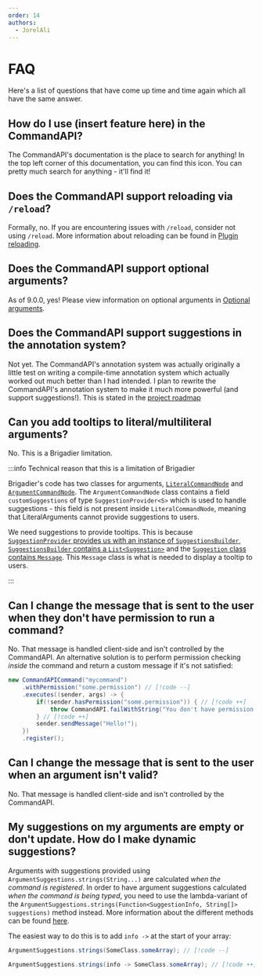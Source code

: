 ```yaml
---
order: 14
authors:
  - JorelAli
---
```


# FAQ

Here's a list of questions that have come up time and time again which all have the same answer.

## How do I use (insert feature here) in the CommandAPI?

The CommandAPI's documentation is the place to search for anything! In the top left corner of this documentation, you can find this <i class="fas fa-search"></i> icon. You can pretty much search for anything - it'll find it!

## Does the CommandAPI support reloading via `/reload`?

Formally, no. If you are encountering issues with `/reload`, consider not using `/reload`. More information about reloading can be found in [Plugin reloading](./utils/reload).

## Does the CommandAPI support optional arguments?

As of 9.0.0, yes! Please view information on optional arguments in [Optional arguments](./create-commands/arguments/optional-arguments).

## Does the CommandAPI support suggestions in the annotation system?

Not yet. The CommandAPI's annotation system was actually originally a little test on writing a compile-time annotation system which actually worked out much better than I had intended. I plan to rewrite the CommandAPI's annotation system to make it much more powerful (and support suggestions!). This is stated in the [project roadmap](https://github.com/CommandAPI/CommandAPI#future-project-plans--timeline)

## Can you add tooltips to literal/multiliteral arguments?

No. This is a Brigadier limitation.

:::info Technical reason that this is a limitation of Brigadier

Brigadier's code has two classes for arguments, [`LiteralCommandNode`](https://github.com/Mojang/brigadier/blob/master/src/main/java/com/mojang/brigadier/tree/LiteralCommandNode.java) and [`ArgumentCommandNode`](https://github.com/Mojang/brigadier/blob/master/src/main/java/com/mojang/brigadier/tree/ArgumentCommandNode.java). The `ArgumentCommandNode` class contains a field `customSuggestions` of type `SuggestionProvider<S>` which is used to handle suggestions - this field is not present inside `LiteralCommandNode`, meaning that LiteralArguments cannot provide suggestions to users.

We need suggestions to provide tooltips. This is because [`SuggestionProvider` provides us with an instance of `SuggestionsBuilder`](https://github.com/Mojang/brigadier/blob/master/src/main/java/com/mojang/brigadier/suggestion/SuggestionProvider.java#L13), [`SuggestionsBuilder` contains a `List<Suggestion>`](https://github.com/Mojang/brigadier/blob/cf754c4ef654160dca946889c11941634c5db3d5/src/main/java/com/mojang/brigadier/suggestion/SuggestionsBuilder.java#L20) and the [`Suggestion` class contains `Message`](https://github.com/Mojang/brigadier/blob/cf754c4ef654160dca946889c11941634c5db3d5/src/main/java/com/mojang/brigadier/suggestion/Suggestion.java#L14). This `Message` class is what is needed to display a tooltip to users.

:::

## Can I change the message that is sent to the user when they don't have permission to run a command?

No. That message is handled client-side and isn't controlled by the CommandAPI. An alternative solution is to perform permission checking _inside_ the command and return a custom message if it's not satisfied:

```java
new CommandAPICommand("mycommand")
    .withPermission("some.permission") // [!code --]
    .executes((sender, args) -> {
        if(!sender.hasPermission("some.permission")) { // [!code ++]
            throw CommandAPI.failWithString("You don't have permission to run /mycommand!"); // [!code ++]
        } // [!code ++]
        sender.sendMessage("Hello!");
    })
    .register();
```

## Can I change the message that is sent to the user when an argument isn't valid?

No. That message is handled client-side and isn't controlled by the CommandAPI.

## My suggestions on my arguments are empty or don't update. How do I make dynamic suggestions?

Arguments with suggestions provided using `ArgumentSuggestions.strings(String...)` are calculated _when the command is registered_. In order to have argument suggestions calculated _when the command is being typed_, you need to use the lambda-variant of the `ArgumentSuggestions.strings(Function<SuggestionInfo, String[]> suggestions)` method instead. More information about the different methods can be found [here](./create-commands/arguments/suggestions/suggestions#the-argumentsuggestions-interface).

The easiest way to do this is to add `info ->` at the start of your array:

```java
ArgumentSuggestions.strings(SomeClass.someArray); // [!code --]

ArgumentSuggestions.strings(info -> SomeClass.someArray); // [!code ++]
```